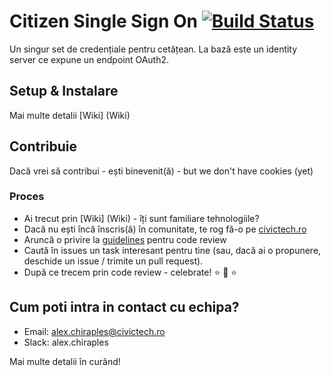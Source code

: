 # Citizen Single Sign On [![Build Status](https://travis-ci.org/civictechro/auth-sso.svg?branch=master)](https://travis-ci.org/civictechro/auth-sso) 
Un singur set de credențiale pentru cetățean. La bază este un identity server ce expune un endpoint OAuth2.

## Setup & Instalare
Mai multe detalii [Wiki] (Wiki)

## Contribuie

Dacă vrei să contribui - ești binevenit(ă) - but we don't have cookies (yet) 

### Proces
- Ai trecut prin [Wiki] (Wiki) - îți sunt familiare tehnologiile?
- Dacă nu ești încă înscris(ă) în comunitate, te rog fă-o pe [civictech.ro](https://civictech.ro/hai-si-tu)
- Aruncă o privire la [guidelines](https://github.com/civictechro/guidelines/blob/master/CODE_REVIEW.md) pentru code review 
- Caută în issues un task interesant pentru tine (sau, dacă ai o propunere, deschide un issue / trimite un pull request). 
- După ce trecem prin code review - celebrate! :star: :star2: :star:

## Cum poti intra in contact cu echipa?
- Email: alex.chiraples@civictech.ro
- Slack: alex.chiraples

Mai multe detalii în curând! 
